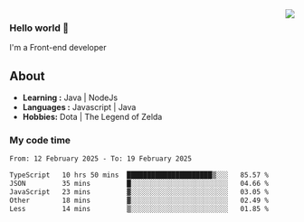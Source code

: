 <img align='right' src="https://github-readme-stats.vercel.app/api?username=jumodada&show_icons=true&theme=vue">

### Hello world 👋

I'm a Front-end developer 
    
## About
-  **Learning :** Java | NodeJs
-  **Languages :** Javascript | Java
-  **Hobbies:** Dota | The Legend of Zelda

### My code time

<!--START_SECTION:waka-->

```txt
From: 12 February 2025 - To: 19 February 2025

TypeScript   10 hrs 50 mins  █████████████████████▒░░░   85.57 %
JSON         35 mins         █░░░░░░░░░░░░░░░░░░░░░░░░   04.66 %
JavaScript   23 mins         ▓░░░░░░░░░░░░░░░░░░░░░░░░   03.05 %
Other        18 mins         ▓░░░░░░░░░░░░░░░░░░░░░░░░   02.49 %
Less         14 mins         ▒░░░░░░░░░░░░░░░░░░░░░░░░   01.85 %
```

<!--END_SECTION:waka-->
